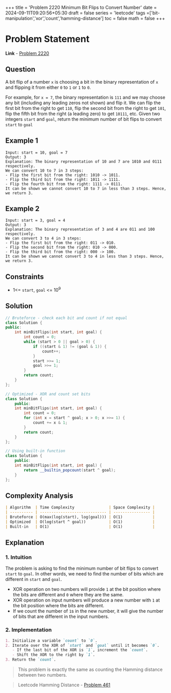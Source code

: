 +++
title = 'Problem 2220 Minimum Bit Flips to Convert Number'
date = 2024-09-11T09:20:56+05:30
draft = false
series = 'leetcode'
tags =['bit-manipulation','xor','count','hamming-distance']
toc = false
math = false
+++

# Problem Statement

**Link** - [Problem 2220](https://leetcode.com/problems/minimum-bit-flips-to-convert-number/description/)

## Question

A bit flip of a number `x` is choosing a bit in the binary representation of `x` and flipping it from either `0` to `1` or `1` to `0`.

For example, for `x = 7`, the binary representation is `111` and we may choose any bit (including any leading zeros not shown) and flip it. We can flip the first bit from the right to get `110`, flip the second bit from the right to get `101`, flip the fifth bit from the right (a leading zero) to get `10111`, etc.
Given two integers `start` and `goal`, return the minimum number of bit flips to convert `start` to `goal`

## Example 1

```
Input: start = 10, goal = 7
Output: 3
Explanation: The binary representation of 10 and 7 are 1010 and 0111 respectively.
We can convert 10 to 7 in 3 steps:
- Flip the first bit from the right: 1010 -> 1011.
- Flip the third bit from the right: 1011 -> 1111.
- Flip the fourth bit from the right: 1111 -> 0111.
It can be shown we cannot convert 10 to 7 in less than 3 steps. Hence, we return 3.
```

## Example 2

```
Input: start = 3, goal = 4
Output: 3
Explanation: The binary representation of 3 and 4 are 011 and 100 respectively.
We can convert 3 to 4 in 3 steps:
- Flip the first bit from the right: 011 -> 010.
- Flip the second bit from the right: 010 -> 000.
- Flip the third bit from the right: 000 -> 100.
It can be shown we cannot convert 3 to 4 in less than 3 steps. Hence, we return 3.

```

## Constraints

- 1<= `start`, `goal` <= 10<sup>9</sup>

## Solution

```cpp
// Bruteforce - check each bit and count if not equal
class Solution {
public:
    int minBitFlips(int start, int goal) {
        int count = 0;
        while (start > 0 || goal > 0) {
            if ((start & 1) != (goal & 1)) {
                count++;
            }
            start >>= 1;
            goal >>= 1;
        }
        return count;
    }
};

// Optimized - XOR and count set bits
class Solution {
    public:
    int minBitFlips(int start, int goal) {
        int count = 0;
        for (int x = start ^ goal; x > 0; x >>= 1) {
            count += x & 1;
        }
        return count;
    }
};

// Using built-in function
class Solution {
    public:
    int minBitFlips(int start, int goal) {
        return __builtin_popcount(start ^ goal);
    }
};
```

## Complexity Analysis

```markdown
| Algorithm  | Time Complexity               | Space Complexity |
| ---------- | ----------------------------- | ---------------- |
| Bruteforce | O(max(log(start), log(goal))) | O(1)             |
| Optimized  | O(log(start ^ goal))          | O(1)             |
| Built-in   | O(1)                          | O(1)             |
```

## Explanation

### 1. Intuition

The problem is asking to find the minimum number of bit flips to convert `start` to `goal`.
In other words, we need to find the number of bits which are different in `start` and `goal`.

- XOR operation on two numbers will provide `1` at the bit position where the bits are different and `0` where they are the same.
- XOR operation on input numbers will produce a new number with `1` at the bit position where the bits are different.
- If we count the number of `1`s in the new number, it will give the number of bits that are different in the input numbers.

### 2. Implementation

```markdown
1. Initialize a variable `count` to `0`.
2. Iterate over the XOR of `start` and `goal` until it becomes `0`.
   - If the last bit of the XOR is `1`, increment the `count`.
   - Shift the XOR to the right by `1`.
3. Return the `count`.
```

> This problem is exactly the same as counting the Hamming distance between two numbers.

> Leetcode Hamming Distance - [Problem 461](https://leetcode.com/problems/hamming-distance/description/)
